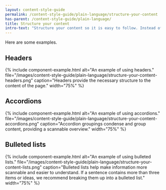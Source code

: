 ```yaml
---
layout: content-style-guide
permalink: /content-style-guide/plain-language/structure-your-content
has-parent: /content-style-guide/plain-language/
title: Structure your content
intro-text: "Structure your content so it is easy to follow. Instead of long paragraphs, chunk content using hierarchical headings (H2s and H3s), bulleted lists, process lists (subway map), and groups of accordion links."
---
```


Here are some examples.

## Headers

{% include component-example.html alt="An example of using headers." file="/images/content-style-guide/plain-language/structure-your-content-headers.png" caption="Headers provide the necessary structure to the content of the page." width="75%" %}

## Accordions

{% include component-example.html alt="An example of using accordions." file="/images/content-style-guide/plain-language/structure-your-content-accordions.png" caption="Accordion groupings condense and group content, providing a scannable overview." width="75%" %}

## Bulleted lists

{% include component-example.html alt="An example of using bulleted lists." file="/images/content-style-guide/plain-language/structure-your-content-lists.png" caption="Bulleted lists help make information more scannable and easier to understand. If a sentence contains more than three items or ideas, we recommend breaking them up into a bulleted list." width="75%" %}
